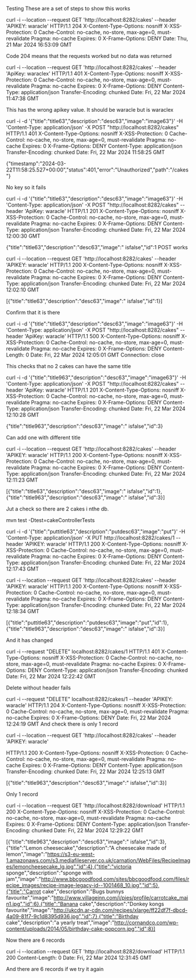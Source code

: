 

Testing
These are a set of steps to show this works

curl -i --location --request GET 'http://localhost:8282/cakes' --header 'APIKEY: waracle'
HTTP/1.1 204 
X-Content-Type-Options: nosniff
X-XSS-Protection: 0
Cache-Control: no-cache, no-store, max-age=0, must-revalidate
Pragma: no-cache
Expires: 0
X-Frame-Options: DENY
Date: Thu, 21 Mar 2024 16:53:09 GMT

Code 204 means that the requests worked but no data was returned

curl -i --location --request GET 'http://localhost:8282/cakes' --header 'ApiKey: waraclex'
HTTP/1.1 401
X-Content-Type-Options: nosniff
X-XSS-Protection: 0
Cache-Control: no-cache, no-store, max-age=0, must-revalidate
Pragma: no-cache
Expires: 0
X-Frame-Options: DENY
Content-Type: application/json
Transfer-Encoding: chunked
Date: Fri, 22 Mar 2024 11:47:38 GMT

This has the wrong apikey value. It should be waracle but is waraclex


curl -i -d '{"title":"title63","description":"desc63","image":"image63"}' -H 'Content-Type: application/json' -X POST "http://localhost:8282/cakes"
HTTP/1.1 401
X-Content-Type-Options: nosniff
X-XSS-Protection: 0
Cache-Control: no-cache, no-store, max-age=0, must-revalidate
Pragma: no-cache
Expires: 0
X-Frame-Options: DENY
Content-Type: application/json
Transfer-Encoding: chunked
Date: Fri, 22 Mar 2024 11:58:25 GMT

{"timestamp":"2024-03-22T11:58:25.527+00:00","status":401,"error":"Unauthorized","path":"/cakes"}

No key so it fails

curl -i -d '{"title":"title63","description":"desc63","image":"image63"}' -H 'Content-Type: application/json' -X POST "http://localhost:8282/cakes" --header 'ApiKey: waracle'
HTTP/1.1 201
X-Content-Type-Options: nosniff
X-XSS-Protection: 0
Cache-Control: no-cache, no-store, max-age=0, must-revalidate
Pragma: no-cache
Expires: 0
X-Frame-Options: DENY
Content-Type: application/json
Transfer-Encoding: chunked
Date: Fri, 22 Mar 2024 12:00:30 GMT

{"title":"title63","description":"desc63","image":" isfalse","id":1
POST works

curl -i --location --request GET 'http://localhost:8282/cakes' --header 'APIKEY: waracle'
HTTP/1.1 200
X-Content-Type-Options: nosniff
X-XSS-Protection: 0
Cache-Control: no-cache, no-store, max-age=0, must-revalidate
Pragma: no-cache
Expires: 0
X-Frame-Options: DENY
Content-Type: application/json
Transfer-Encoding: chunked
Date: Fri, 22 Mar 2024 12:02:10 GMT

[{"title":"title63","description":"desc63","image":" isfalse","id":1}]

Confirm that it is there

curl -i -d '{"title":"title63","description":"desc63","image":"image63"}' -H 'Content-Type: application/json' -X POST "http://localhost:8282/cakes" --header 'ApiKey: waracle'
HTTP/1.1 500
X-Content-Type-Options: nosniff
X-XSS-Protection: 0
Cache-Control: no-cache, no-store, max-age=0, must-revalidate
Pragma: no-cache
Expires: 0
X-Frame-Options: DENY
Content-Length: 0
Date: Fri, 22 Mar 2024 12:05:01 GMT
Connection: close

This checks that no 2 cakes can have the same title 

curl -i -d '{"title":"title963","description":"desc63","image":"image63"}' -H 'Content-Type: application/json' -X POST "http://localhost:8282/cakes" --header 'ApiKey: waracle' 
HTTP/1.1 201
X-Content-Type-Options: nosniff
X-XSS-Protection: 0
Cache-Control: no-cache, no-store, max-age=0, must-revalidate
Pragma: no-cache
Expires: 0
X-Frame-Options: DENY
Content-Type: application/json
Transfer-Encoding: chunked
Date: Fri, 22 Mar 2024 12:10:28 GMT

{"title":"title963","description":"desc63","image":" isfalse","id":3}

Can add one with different title

curl -i --location --request GET 'http://localhost:8282/cakes' --header 'APIKEY: waracle'
HTTP/1.1 200
X-Content-Type-Options: nosniff
X-XSS-Protection: 0
Cache-Control: no-cache, no-store, max-age=0, must-revalidate
Pragma: no-cache
Expires: 0
X-Frame-Options: DENY
Content-Type: application/json
Transfer-Encoding: chunked
Date: Fri, 22 Mar 2024 12:11:23 GMT

[{"title":"title63","description":"desc63","image":" isfalse","id":1},{"title":"title963","description":"desc63","image":" isfalse","id":3}]

Jut a check so there are 2 cakes i nthe db.

mvn test -Dtest=cakeControllerTests


curl -i -d '{"title":"puttitle63","description":"putdesc63","image":"put"}' -H 'Content-Type: application/json' -X PUT http://localhost:8282/cakes/1 --header 'APIKEY: waracle'
HTTP/1.1 200
X-Content-Type-Options: nosniff
X-XSS-Protection: 0
Cache-Control: no-cache, no-store, max-age=0, must-revalidate
Pragma: no-cache
Expires: 0
X-Frame-Options: DENY
Content-Type: application/json
Transfer-Encoding: chunked
Date: Fri, 22 Mar 2024 12:17:43 GMT

curl -i --location --request GET 'http://localhost:8282/cakes' --header 'APIKEY: waracle'
HTTP/1.1 200
X-Content-Type-Options: nosniff
X-XSS-Protection: 0
Cache-Control: no-cache, no-store, max-age=0, must-revalidate
Pragma: no-cache
Expires: 0
X-Frame-Options: DENY
Content-Type: application/json
Transfer-Encoding: chunked
Date: Fri, 22 Mar 2024 12:18:34 GMT

[{"title":"puttitle63","description":"putdesc63","image":"put","id":1},{"title":"title963","description":"desc63","image":" isfalse","id":3}]

And it has changed

curl -i --request "DELETE" localhost:8282/cakes/1
HTTP/1.1 401
X-Content-Type-Options: nosniff
X-XSS-Protection: 0
Cache-Control: no-cache, no-store, max-age=0, must-revalidate
Pragma: no-cache
Expires: 0
X-Frame-Options: DENY
Content-Type: application/json
Transfer-Encoding: chunked
Date: Fri, 22 Mar 2024 12:22:42 GMT

Delete without header fails

curl -i --request "DELETE" localhost:8282/cakes/1 --header 'APIKEY: waracle'
 HTTP/1.1 204
X-Content-Type-Options: nosniff
X-XSS-Protection: 0
Cache-Control: no-cache, no-store, max-age=0, must-revalidate
Pragma: no-cache
Expires: 0
X-Frame-Options: DENY
Date: Fri, 22 Mar 2024 12:24:19 GMT
And check there is only 1 record

curl -i --location --request GET 'http://localhost:8282/cakes' --header 'APIKEY: waracle'

 HTTP/1.1 200
X-Content-Type-Options: nosniff
X-XSS-Protection: 0
Cache-Control: no-cache, no-store, max-age=0, must-revalidate
Pragma: no-cache
Expires: 0
X-Frame-Options: DENY
Content-Type: application/json
Transfer-Encoding: chunked
Date: Fri, 22 Mar 2024 12:25:13 GMT

[{"title":"title963","description":"desc63","image":" isfalse","id":3}]

Only 1 record

curl -i --location --request GET 'http://localhost:8282/download'
HTTP/1.1 200
X-Content-Type-Options: nosniff
X-XSS-Protection: 0
Cache-Control: no-cache, no-store, max-age=0, must-revalidate
Pragma: no-cache
Expires: 0
X-Frame-Options: DENY
Content-Type: application/json
Transfer-Encoding: chunked
Date: Fri, 22 Mar 2024 12:29:22 GMT

[{"title":"title963","description":"desc63","image":" isfalse","id":3},{"title":"Lemon cheesecake","description":"A cheesecake made of lemon","image":"https://s3-eu-west-1.amazonaws.com/s3.mediafileserver.co.uk/carnation/WebFiles/RecipeImages/lemoncheesecake_lg.jpg","id":4},{"title":"victoria sponge","description":"sponge with jam","image":"http://www.bbcgoodfood.com/sites/bbcgoodfood.com/files/recipe_images/recipe-image-legacy-id--1001468_10.jpg","id":5},{"title":"Carrot cake","description":"Bugs bunnys favourite","image":"http://www.villageinn.com/i/pies/profile/carrotcake_main1.jpg","id":6},{"title":"Banana cake","description":"Donkey kongs favourite","image":"http://ukcdn.ar-cdn.com/recipes/xlarge/ff22df7f-dbcd-4a09-81f7-9c1d8395d936.jpg","id":7},{"title":"Birthday cake","description":"a yearly treat","image":"http://cornandco.com/wp-content/uploads/2014/05/birthday-cake-popcorn.jpg","id":8}]

Now there are 6 records

curl -i --location --request GET 'http://localhost:8282/download'
HTTP/1.1 200
Content-Length: 0
Date: Fri, 22 Mar 2024 12:31:45 GMT

And there are 6 records if we try it again
